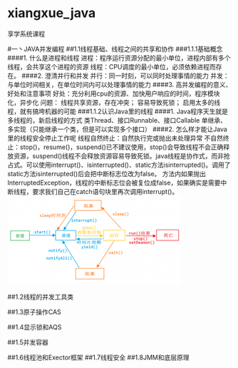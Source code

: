 # xiangxue_java
享学系统课程

#一丶JAVA并发编程
##1.1线程基础、线程之间的共享和协作
###1.1.1基础概念
####1.	什么是进程和线程
进程：程序运行资源分配的最小单位，进程内部有多个线程，会共享这个进程的资源
线程：CPU调度的最小单位，必须依赖进程而存在。
####2.	澄清并行和并发
并行：同一时刻，可以同时处理事情的能力
并发：与单位时间相关，在单位时间内可以处理事情的能力
####3.	高并发编程的意义、好处和注意事项
好处：充分利用cpu的资源、加快用户响应的时间，程序模块化，异步化
问题：
线程共享资源，存在冲突；
容易导致死锁；
启用太多的线程，就有搞垮机器的可能
###1.1.2认识Java里的线程
####1.	Java程序天生就是多线程的，新启线程的方式
类Thread、接口Runnable、接口Callable
单继承、多实现（只能继承一个类，但是可以实现多个接口）
####2.	怎么样才能让Java里的线程安全停止工作呢
线程自然终止：自然执行完或抛出未处理异常
不自然终止：stop()，resume()，suspend()已不建议使用，stop()会导致线程不会正确释放资源，suspend()线程不会释放资源容易导致死锁。java线程是协作式，而非抢占式。可以使用interrupt()、isinterrupted()、static方法isinterrupted()。调用了static方法isinterrupted()后会把中断标志位改为false。
方法内如果抛出InterruptedException，线程的中断标志位会被复位成false，如果确实是需要中断线程，要求我们自己在catch语句块里再次调用interrupt()。
 ![image](https://github.com/YangYaoCD/xiangxue_java/blob/master/src/picture/thread.png)
 
 
##1.2线程的并发工具类



##1.3原子操作CAS



##1.4显示锁和AQS



##1.5并发容器



##1.6线程池和Exector框架
##1.7线程安全
##1.8JMM和底层原理

